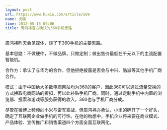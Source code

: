 ```yaml
---
layout: post
url: https://www.huxiu.com/article/509
name: 虎嗅
time: 2012-05-15 09:06
title: 周鸿祎官方确认的360手机思路
---
```

周鸿祎昨天会见媒体，谈了下360手机的主要思路。

基本思路：不做硬件，不做品牌，只做定制；做出售价最低在千元以下的主流配置智能机。

合作方：承认了与华为的合作，但他拒绝披露是否会与中兴、酷派等其他手机厂商合作。

模式：由于中国绝大多数电商网站均为360的客户，因此360可以通过流量交换的方式换取电商网站的折扣，再以此补贴手机厂商。同时，通过定制手机中内置的浏览器、搜索和游戏等服务获得的收入，360也与手机厂商分成。

尽管在微博上频频向小米与雷军宣战，但周鸿祎亦承认，小米的确开了一个好头，确定了互联网企业做手机的可行性。在他的构想中，手机企业将来要在商业模式、产品体验、宣传推广和销售渠道四个方面全面互联网化。

